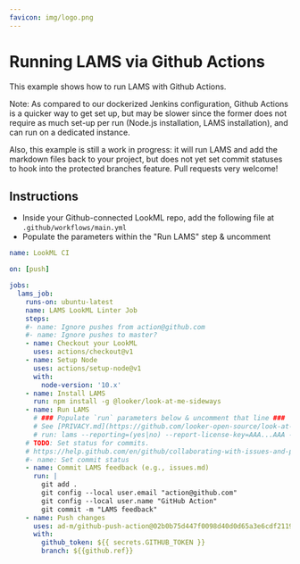 ```yaml
---
favicon: img/logo.png
---
```

# Running LAMS via Github Actions

This example shows how to run LAMS with Github Actions.

Note: As compared to our dockerized Jenkins configuration, Github Actions is a quicker way to get set up, but may be slower since the former does not require as much set-up per run (Node.js installation, LAMS installation), and can run on a dedicated instance. 

Also, this example is still a work in progress: it will run LAMS and add the markdown files back to your project, but does not yet set commit statuses to hook into the protected branches feature. Pull requests very welcome!

## Instructions

- Inside your Github-connected LookML repo, add the following file at `.github/workflows/main.yml`
- Populate the parameters within the "Run LAMS" step & uncomment

```yaml
name: LookML CI

on: [push]

jobs:
  lams_job:
    runs-on: ubuntu-latest
    name: LAMS LookML Linter Job
    steps:
    #- name: Ignore pushes from action@github.com
    #- name: Ignore pushes to master?
    - name: Checkout your LookML
      uses: actions/checkout@v1
    - name: Setup Node
      uses: actions/setup-node@v1
      with:
        node-version: '10.x'
    - name: Install LAMS
      run: npm install -g @looker/look-at-me-sideways
    - name: Run LAMS
      # ### Populate `run` parameters below & uncomment that line ### 
      # See [PRIVACY.md](https://github.com/looker-open-source/look-at-me-sideways/blob/master/PRIVACY.md)
      # run: lams --reporting=(yes|no) --report-license-key=AAA...AAA --report-user=bob@acme.com || error=true
    # TODO: Set status for commits.
    # https://help.github.com/en/github/collaborating-with-issues-and-pull-requests/about-status-checks
    #- name: Set commit status
    - name: Commit LAMS feedback (e.g., issues.md)
      run: |
        git add .
        git config --local user.email "action@github.com"
        git config --local user.name "GitHub Action"
        git commit -m "LAMS feedback"
    - name: Push changes
      uses: ad-m/github-push-action@02b0b75d447f0098d40d0d65a3e6cdf2119e6f60
      with:
        github_token: ${{ secrets.GITHUB_TOKEN }}
        branch: ${{github.ref}}
```